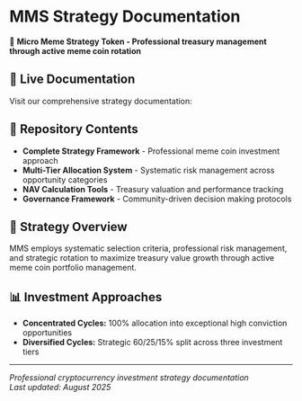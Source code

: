 # MMS Strategy Documentation

🚀 **Micro Meme Strategy Token - Professional treasury management through active meme coin rotation**

## 📖 Live Documentation
Visit our comprehensive strategy documentation: [
](https://github.com/MicroMemeStrategy/micro-meme-strategy/blob/main/README.md)
## 📁 Repository Contents
- **Complete Strategy Framework** - Professional meme coin investment approach
- **Multi-Tier Allocation System** - Systematic risk management across opportunity categories  
- **NAV Calculation Tools** - Treasury valuation and performance tracking
- **Governance Framework** - Community-driven decision making protocols

## 🎯 Strategy Overview
MMS employs systematic selection criteria, professional risk management, and strategic rotation to maximize treasury value growth through active meme coin portfolio management.

## 📊 Investment Approaches
- **Concentrated Cycles:** 100% allocation into exceptional high conviction opportunities
- **Diversified Cycles:** Strategic 60/25/15% split across three investment tiers

---
*Professional cryptocurrency investment strategy documentation*  
*Last updated: August 2025*
